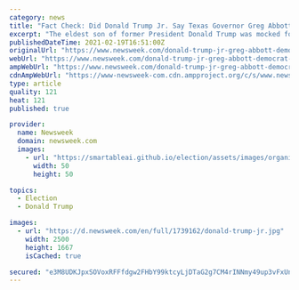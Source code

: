 ```yaml
---
category: news
title: "Fact Check: Did Donald Trump Jr. Say Texas Governor Greg Abbott is a Democrat?"
excerpt: "The eldest son of former President Donald Trump was mocked for tweeting about \"Democrat Governor's incompetence\" while defending Ted Cruz."
publishedDateTime: 2021-02-19T16:51:00Z
originalUrl: "https://www.newsweek.com/donald-trump-jr-greg-abbott-democrat-ted-cruz-1570574"
webUrl: "https://www.newsweek.com/donald-trump-jr-greg-abbott-democrat-ted-cruz-1570574"
ampWebUrl: "https://www.newsweek.com/donald-trump-jr-greg-abbott-democrat-ted-cruz-1570574?amp=1"
cdnAmpWebUrl: "https://www-newsweek-com.cdn.ampproject.org/c/s/www.newsweek.com/donald-trump-jr-greg-abbott-democrat-ted-cruz-1570574?amp=1"
type: article
quality: 121
heat: 121
published: true

provider:
  name: Newsweek
  domain: newsweek.com
  images:
    - url: "https://smartableai.github.io/election/assets/images/organizations/newsweek.com-50x50.jpg"
      width: 50
      height: 50

topics:
  - Election
  - Donald Trump

images:
  - url: "https://d.newsweek.com/en/full/1739162/donald-trump-jr.jpg"
    width: 2500
    height: 1667
    isCached: true

secured: "e3M8UDKJpxSOVoxRFFfdgw2FHbY99ktcyLjDTaG2g7CM4rINNmy49up3vFxUnG0pWQ0Ck5tpNJ17E1jZ15+L0wByby00fdj3teJpG8v5ymQfw6LHdk6Cn/jjzk37EEWxBEQ3kbLlJRvt2/SpicCLpl4DxSjuIjTt1V5CdgIzSqWUj6qb0ke69ML0nYOrYGiuGjnEiA1LBMyehJNFBVEFk+4CYm56NNiEq2Kmpp7DhPnsqtdB1qYsEdSA8fPOudeelRcShGzPbsxAxSGn+CWyjB6gH3Or3XoanNZN+TOKkuqBV1pC9xMMI1KQyVESPqB8M0bGTHJWt/pWgKFHaZnZsuOus6xFWbSDSAMiki4kXRI=;YrSAXnuzDB+zgYdB5EIk2Q=="
---
```


